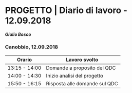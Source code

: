 

# PROGETTO | Diario di lavoro - 12.09.2018
##### Giulio Bosco 
### Canobbio, 12.09.2018


|Orario        |Lavoro svolto                 |
|--------------|------------------------------|
|13:15 - 14:00 |Domande a proposito del QDC   |
|14:00 - 14:30 |Inizio analisi del progetto   |
|15:50 - 16:15 |Risposta alle domande sul QDC |